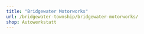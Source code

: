```yaml
---
title: "Bridgewater Motorworks"
url: /bridgewater-township/bridgewater-motorworks/
shop: Autowerkstatt
---
```

